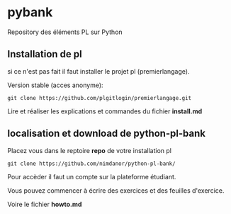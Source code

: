 


# pybank 

Repository des éléments PL sur Python

## Installation de pl 
si ce n'est pas fait il faut installer le projet pl (premierlangage). 

Version stable (acces anonyme):

	git clone https://github.com/plgitlogin/premierlangage.git


Lire et réaliser les explications et commandes du fichier **install.md**

## localisation et download  de python-pl-bank


Placez vous dans le reptoire **repo** de votre installation pl

	git clone https://github.com/nimdanor/python-pl-bank/

Pour accèder il faut un compte sur la plateforme étudiant.	



Vous pouvez commencer à écrire des exercices et des feuilles d'exercice.

Voire le fichier **howto.md**

